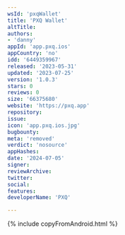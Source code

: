 ```yaml
---
wsId: 'pxqWallet'
title: 'PXQ Wallet'
altTitle: 
authors:
- 'danny'
appId: 'app.pxq.ios'
appCountry: 'no'
idd: '6449359967'
released: '2023-05-31'
updated: '2023-07-25'
version: '1.0.3'
stars: 0
reviews: 0
size: '66375680'
website: 'https://pxq.app'
repository: 
issue: 
icon: 'app.pxq.ios.jpg'
bugbounty: 
meta: 'removed'
verdict: 'nosource'
appHashes: 
date: '2024-07-05'
signer: 
reviewArchive: 
twitter: 
social: 
features: 
developerName: 'PXQ'

---
```


{% include copyFromAndroid.html %}